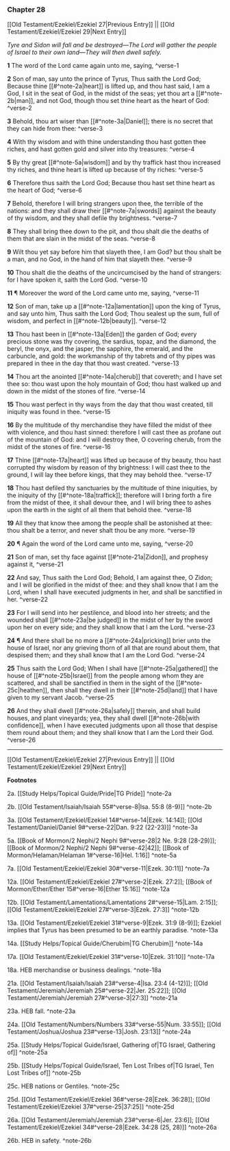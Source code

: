 ### Chapter 28

[[Old Testament/Ezekiel/Ezekiel 27|Previous Entry]]  ||  [[Old Testament/Ezekiel/Ezekiel 29|Next Entry]]

*Tyre and Sidon will fall and be destroyed—The Lord will gather the people of Israel to their own land—They will then dwell safely.*

**1**  The word of the Lord came again unto me, saying, ^verse-1

**2**  Son of man, say unto the prince of Tyrus, Thus saith the Lord God; Because thine [[#^note-2a|heart]] is lifted up, and thou hast said, I am a God, I sit in the seat of God, in the midst of the seas; yet thou art a [[#^note-2b|man]], and not God, though thou set thine heart as the heart of God: ^verse-2

**3**  Behold, thou art wiser than [[#^note-3a|Daniel]]; there is no secret that they can hide from thee: ^verse-3

**4**  With thy wisdom and with thine understanding thou hast gotten thee riches, and hast gotten gold and silver into thy treasures: ^verse-4

**5**  By thy great [[#^note-5a|wisdom]] and by thy traffick hast thou increased thy riches, and thine heart is lifted up because of thy riches: ^verse-5

**6**  Therefore thus saith the Lord God; Because thou hast set thine heart as the heart of God; ^verse-6

**7**  Behold, therefore I will bring strangers upon thee, the terrible of the nations: and they shall draw their [[#^note-7a|swords]] against the beauty of thy wisdom, and they shall defile thy brightness. ^verse-7

**8**  They shall bring thee down to the pit, and thou shalt die the deaths of them that are slain in the midst of the seas. ^verse-8

**9**  Wilt thou yet say before him that slayeth thee, I am God? but thou shalt be a man, and no God, in the hand of him that slayeth thee. ^verse-9

**10**  Thou shalt die the deaths of the uncircumcised by the hand of strangers: for I have spoken it, saith the Lord God. ^verse-10

**11**  ¶ Moreover the word of the Lord came unto me, saying, ^verse-11

**12**  Son of man, take up a [[#^note-12a|lamentation]] upon the king of Tyrus, and say unto him, Thus saith the Lord God; Thou sealest up the sum, full of wisdom, and perfect in [[#^note-12b|beauty]]. ^verse-12

**13**  Thou hast been in [[#^note-13a|Eden]] the garden of God; every precious stone was thy covering, the sardius, topaz, and the diamond, the beryl, the onyx, and the jasper, the sapphire, the emerald, and the carbuncle, and gold: the workmanship of thy tabrets and of thy pipes was prepared in thee in the day that thou wast created. ^verse-13

**14**  Thou art the anointed [[#^note-14a|cherub]] that covereth; and I have set thee so: thou wast upon the holy mountain of God; thou hast walked up and down in the midst of the stones of fire. ^verse-14

**15**  Thou wast perfect in thy ways from the day that thou wast created, till iniquity was found in thee. ^verse-15

**16**  By the multitude of thy merchandise they have filled the midst of thee with violence, and thou hast sinned: therefore I will cast thee as profane out of the mountain of God: and I will destroy thee, O covering cherub, from the midst of the stones of fire. ^verse-16

**17**  Thine [[#^note-17a|heart]] was lifted up because of thy beauty, thou hast corrupted thy wisdom by reason of thy brightness: I will cast thee to the ground, I will lay thee before kings, that they may behold thee. ^verse-17

**18**  Thou hast defiled thy sanctuaries by the multitude of thine iniquities, by the iniquity of thy [[#^note-18a|traffick]]; therefore will I bring forth a fire from the midst of thee, it shall devour thee, and I will bring thee to ashes upon the earth in the sight of all them that behold thee. ^verse-18

**19**  All they that know thee among the people shall be astonished at thee: thou shalt be a terror, and never shalt thou be any more. ^verse-19

**20**  ¶ Again the word of the Lord came unto me, saying, ^verse-20

**21**  Son of man, set thy face against [[#^note-21a|Zidon]], and prophesy against it, ^verse-21

**22**  And say, Thus saith the Lord God; Behold, I am against thee, O Zidon; and I will be glorified in the midst of thee: and they shall know that I am the Lord, when I shall have executed judgments in her, and shall be sanctified in her. ^verse-22

**23**  For I will send into her pestilence, and blood into her streets; and the wounded shall [[#^note-23a|be judged]] in the midst of her by the sword upon her on every side; and they shall know that I am the Lord. ^verse-23

**24**  ¶ And there shall be no more a [[#^note-24a|pricking]] brier unto the house of Israel, nor any grieving thorn of all that are round about them, that despised them; and they shall know that I am the Lord God. ^verse-24

**25**  Thus saith the Lord God; When I shall have [[#^note-25a|gathered]] the house of [[#^note-25b|Israel]] from the people among whom they are scattered, and shall be sanctified in them in the sight of the [[#^note-25c|heathen]], then shall they dwell in their [[#^note-25d|land]] that I have given to my servant Jacob. ^verse-25

**26**  And they shall dwell [[#^note-26a|safely]] therein, and shall build houses, and plant vineyards; yea, they shall dwell [[#^note-26b|with confidence]], when I have executed judgments upon all those that despise them round about them; and they shall know that I am the Lord their God. ^verse-26


---
[[Old Testament/Ezekiel/Ezekiel 27|Previous Entry]]  ||  [[Old Testament/Ezekiel/Ezekiel 29|Next Entry]]


**Footnotes**


2a. [[Study Helps/Topical Guide/Pride|TG Pride]] ^note-2a

2b. [[Old Testament/Isaiah/Isaiah 55#^verse-8|Isa. 55:8 (8-9)]] ^note-2b

3a. [[Old Testament/Ezekiel/Ezekiel 14#^verse-14|Ezek. 14:14]]; [[Old Testament/Daniel/Daniel 9#^verse-22|Dan. 9:22 (22-23)]] ^note-3a

5a. [[Book of Mormon/2 Nephi/2 Nephi 9#^verse-28|2 Ne. 9:28 (28-29)]]; [[Book of Mormon/2 Nephi/2 Nephi 9#^verse-42|42]]; [[Book of Mormon/Helaman/Helaman 1#^verse-16|Hel. 1:16]] ^note-5a

7a. [[Old Testament/Ezekiel/Ezekiel 30#^verse-11|Ezek. 30:11]] ^note-7a

12a. [[Old Testament/Ezekiel/Ezekiel 27#^verse-2|Ezek. 27:2]]; [[Book of Mormon/Ether/Ether 15#^verse-16|Ether 15:16]] ^note-12a

12b. [[Old Testament/Lamentations/Lamentations 2#^verse-15|Lam. 2:15]]; [[Old Testament/Ezekiel/Ezekiel 27#^verse-3|Ezek. 27:3]] ^note-12b

13a. [[Old Testament/Ezekiel/Ezekiel 31#^verse-9|Ezek. 31:9 (8-9)]]; Ezekiel implies that Tyrus has been presumed to be an earthly paradise.  ^note-13a

14a. [[Study Helps/Topical Guide/Cherubim|TG Cherubim]] ^note-14a

17a. [[Old Testament/Ezekiel/Ezekiel 31#^verse-10|Ezek. 31:10]] ^note-17a

18a. HEB merchandise or business dealings. ^note-18a

21a. [[Old Testament/Isaiah/Isaiah 23#^verse-4|Isa. 23:4 (4-12)]]; [[Old Testament/Jeremiah/Jeremiah 25#^verse-22|Jer. 25:22]]; [[Old Testament/Jeremiah/Jeremiah 27#^verse-3|27:3]] ^note-21a

23a. HEB fall. ^note-23a

24a. [[Old Testament/Numbers/Numbers 33#^verse-55|Num. 33:55]]; [[Old Testament/Joshua/Joshua 23#^verse-13|Josh. 23:13]] ^note-24a

25a. [[Study Helps/Topical Guide/Israel, Gathering of|TG Israel, Gathering of]] ^note-25a

25b. [[Study Helps/Topical Guide/Israel, Ten Lost Tribes of|TG Israel, Ten Lost Tribes of]] ^note-25b

25c. HEB nations or Gentiles. ^note-25c

25d. [[Old Testament/Ezekiel/Ezekiel 36#^verse-28|Ezek. 36:28]]; [[Old Testament/Ezekiel/Ezekiel 37#^verse-25|37:25]] ^note-25d

26a. [[Old Testament/Jeremiah/Jeremiah 23#^verse-6|Jer. 23:6]]; [[Old Testament/Ezekiel/Ezekiel 34#^verse-28|Ezek. 34:28 (25, 28)]] ^note-26a

26b. HEB in safety. ^note-26b